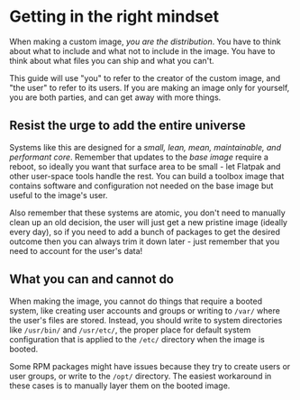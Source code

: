 # Getting in the right mindset

When making a custom image, _you are the distribution_. You have to think about what to include and what not to include in the image. You have to think about what files you can ship and what you can't.

This guide will use "you" to refer to the creator of the custom image, and "the user" to refer to its users. If you are making an image only for yourself, you are both parties, and can get away with more things.

## Resist the urge to add the entire universe

Systems like this are designed for a _small, lean, mean, maintainable, and performant core_. Remember that updates to the _base image_ require a reboot, so ideally you want that surface area to be small - let Flatpak and other user-space tools handle the rest. You can build a toolbox image that contains software and configuration not needed on the base image but useful to the image's user.

Also remember that these systems are atomic, you don't need to manually clean up an old decision, the user will just get a new pristine image (ideally every day), so if you need to add a bunch of packages to get the desired outcome then you can always trim it down later - just remember that you need to account for the user's data!

## What you can and cannot do

When making the image, you cannot do things that require a booted system, like creating user accounts and groups or writing to `/var/` where the user's files are stored. Instead, you should write to system directories like `/usr/bin/` and `/usr/etc/`, the proper place for default system configuration that is applied to the `/etc/` directory when the image is booted.

Some RPM packages might have issues because they try to create users or user groups, or write to the `/opt/` directory. The easiest workaround in these cases is to manually layer them on the booted image.
